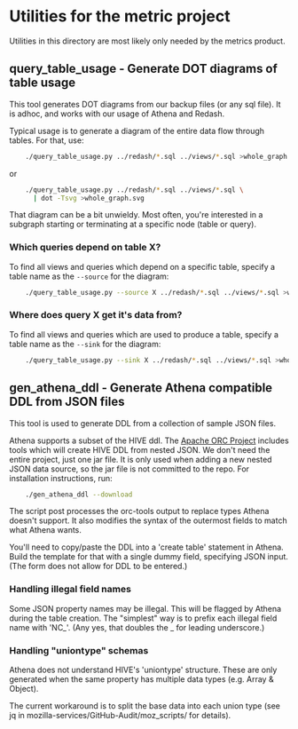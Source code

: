 # Utilities for the metric project

Utilities in this directory are most likely only needed by the metrics
product.

## query_table_usage - Generate DOT diagrams of table usage

This tool generates DOT diagrams from our backup files (or any sql
file). It is adhoc, and works with our usage of Athena and Redash.

Typical usage is to generate a diagram of the entire data flow through
tables. For that, use:
```bash
    ./query_table_usage.py ../redash/*.sql ../views/*.sql >whole_graph.dot
```
or
```bash
    ./query_table_usage.py ../redash/*.sql ../views/*.sql \
      | dot -Tsvg >whole_graph.svg
```

That diagram can be a bit unwieldy. Most often, you're interested in a
subgraph starting or terminating at a specific node (table or query).

### Which queries depend on table X?

To find all views and queries which depend on a specific table, specify
a table name as the ``--source`` for the diagram:

```bash
    ./query_table_usage.py --source X ../redash/*.sql ../views/*.sql >whole_graph.dot
```

### Where does query X get it's data from?

To find all views and queries which are used to produce a table, specify
a table name as the ``--sink`` for the diagram:

```bash
    ./query_table_usage.py --sink X ../redash/*.sql ../views/*.sql >whole_graph.dot
```

## gen_athena_ddl - Generate Athena compatible DDL from JSON files

This tool is used to generate DDL from a collection of sample JSON
files.

Athena supports a subset of the HIVE ddl. The [Apache ORC Project][orc]
includes tools which will create HIVE DDL from nested JSON. We don't
need the entire project, just one jar file.  It is only used when adding
a new nested JSON data source, so the jar file is not committed to the
repo.  For installation instructions, run:
```bash
    ./gen_athena_ddl --download
```

The script post processes the orc-tools output to replace types Athena
doesn't support. It also modifies the syntax of the outermost fields to
match what Athena wants.

You'll need to copy/paste the DDL into a 'create table' statement in
Athena. Build the template for that with a single dummy field,
specifying JSON input. (The form does not allow for DDL to be entered.)

### Handling illegal field names

Some JSON property names may be illegal. This will be flagged by Athena
during the table creation. The "simplest" way is to prefix each illegal
field name with 'NC_'. (Any yes, that doubles the _ for leading
underscore.)

### Handling "uniontype" schemas

Athena does not understand HIVE's 'uniontype' structure. These are only
generated when the same property has multiple data types (e.g. Array &
Object).

The current workaround is to split the base data into each union type
(see jq in mozilla-services/GitHub-Audit/moz_scripts/ for details).

[orc]: https://orc.apache.org/

